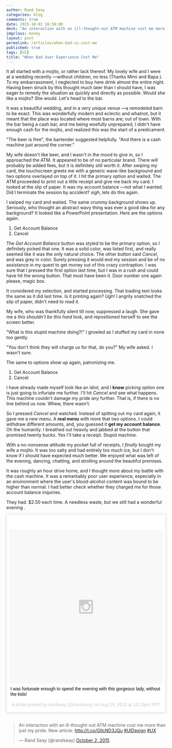 ```yaml
---
author: Rand Seay
categories: blog
comments: true
date: 2015-10-01 16:50:00
deck: "An interaction with an ill-thought-out ATM machine cost me more than just my pride and composure."
imgclass: money
layout: post
permalink: /articles/when-bad-ui-cost-me
published: true
tags: [UI]
title: "When Bad User Experience Cost Me"
---
```


It all started with a mojito, or rather lack thereof. My lovely wife and I were at a wedding recently &mdash;without children, no less (Thanks Mimi and Bapa <i class='fa fa-smile-o'></i>). To my embarrassment, I neglected to buy here drink almost the entire night<!--more-->. Having been struck by this thought much later than I should have, I was eager to remedy the situation as quickly and directly as possible. Would she like a mojito? She would. Let's head to the bar.

It was a beautiful wedding, and in a very unique venue &mdash;a remodeled barn to be exact. This was wonderfully modern and eclectic and whatnot, but it meant that the place was located where most barns are; out of town. With the bar being a cash bar, and me being woefully unprepared, I didn't have enough cash for the mojito, and realized this was the start of a predicament.

"The beer is free", the bartender suggested helpfully. "And there is a cash machine just around the corner."

My wife doesn't like beer, and I wasn't in the mood to give in, so I approached the ATM. It appeared to be of no particular brand. There will probably be added fees, but it is definitely still worth it. After swiping my card, the touchscreen greets me with a generic wave-like background and two options overlayed on top of it. I hit the primary option and waited. The ATM proceeded to print out a little receipt and give me back my card. I looked at the slip of paper. It was my account balance &mdash;not what I wanted. Did I terminate the session by accident? *sigh*, lets do this again.

I swiped my card and waited. The same crummy background shows up. Seriously, who thought an abstract wavy thing was ever a good idea for any background? It looked like a PowerPoint presentation.  Here are the options again.

1. Get Account Balance
1. Cancel

The *Get Account Balance* button was styled to be the primary option, so I definitely picked that one. It was a solid color, was listed first, and really seemed like it was the only natural choice. The other button said *Cancel*, and was grey in color. Surely pressing it would end my session and be of no assistance in my quest to get money out of this crazy contraption. I was sure that I pressed the first option last time, but I was in a rush and could have hit the wrong button. That must have been it. Door number one again please, magic box.

It considered my selection, and started processing. That loading text looks the same as it did last time. Is it printing again? *Ugh!* I angrily snatched the slip of paper, didn't need to read it.

My wife, who was thankfully silent till now, suppressed a laugh. She gave me a *this shouldn't be this hard* look, and repositioned herself to see the screen better.

"What is this stupid machine doing?!" I growled as I stuffed my card in none too gently.

"You don't think they will charge us for that, do you?" My wife asked. I wasn't sure.

The same to options show up again, patronizing me.

1. Get Account Balance
1. Cancel

I have already made myself look like an idiot, and I **know** picking option one is just going to infuriate me further. I'll hit *Cancel* and see what happens. This machine couldn't damage my pride any further. That is, if there is no line behind us now. Whew, there wasn't.

So I pressed *Cancel* and watched. Instead of spitting out my card again, it gave me a new menu. A **real menu** with more that two options. I could withdraw different amounts, and, you guessed it **get my account balance**. Oh the humanity. I breathed out heavily and jabbed at the button that promised twenty bucks. Yes I'll take a receipt. Stupid machine.

With a no-nonsense attitude  my pocket full of receipts, I *finally* bought my wife a mojito. It was too salty and had entirely too much ice, but I don't know if I should have expected much better. We enjoyed what was left of the evening, dancing, chatting, and strolling around the beautiful premises.

It was roughly an hour drive home, and I thought more about my battle with the cash machine. It was a remarkably poor user experience, especially in an environment where the user's blood-alcohol content was bound to be higher than normal. I had better check whether they charged me for those account balance inquiries.

They had. $2.50 each time. A needless waste, but we still had a wonderful evening <i class="fa fa-smile-o"></i>.

<blockquote class="instagram-media" data-instgrm-captioned data-instgrm-version="5" style=" background:#FFF; border:0; border-radius:3px; box-shadow:0 0 1px 0 rgba(0,0,0,0.5),0 1px 10px 0 rgba(0,0,0,0.15); margin: 1px; max-width:658px; padding:0; width:99.375%; width:-webkit-calc(100% - 2px); width:calc(100% - 2px);"><div style="padding:8px;"> <div style=" background:#F8F8F8; line-height:0; margin-top:40px; padding:50.0% 0; text-align:center; width:100%;"> <div style=" background:url(data:image/png;base64,iVBORw0KGgoAAAANSUhEUgAAACwAAAAsCAMAAAApWqozAAAAGFBMVEUiIiI9PT0eHh4gIB4hIBkcHBwcHBwcHBydr+JQAAAACHRSTlMABA4YHyQsM5jtaMwAAADfSURBVDjL7ZVBEgMhCAQBAf//42xcNbpAqakcM0ftUmFAAIBE81IqBJdS3lS6zs3bIpB9WED3YYXFPmHRfT8sgyrCP1x8uEUxLMzNWElFOYCV6mHWWwMzdPEKHlhLw7NWJqkHc4uIZphavDzA2JPzUDsBZziNae2S6owH8xPmX8G7zzgKEOPUoYHvGz1TBCxMkd3kwNVbU0gKHkx+iZILf77IofhrY1nYFnB/lQPb79drWOyJVa/DAvg9B/rLB4cC+Nqgdz/TvBbBnr6GBReqn/nRmDgaQEej7WhonozjF+Y2I/fZou/qAAAAAElFTkSuQmCC); display:block; height:44px; margin:0 auto -44px; position:relative; top:-22px; width:44px;"></div></div> <p style=" margin:8px 0 0 0; padding:0 4px;"> <a href="https://instagram.com/p/6_tANTJXQf/" style=" color:#000; font-family:Arial,sans-serif; font-size:14px; font-style:normal; font-weight:normal; line-height:17px; text-decoration:none; word-wrap:break-word;" target="_blank">I was fortunate enough to spend the evening with this gorgeous lady, without the kids!</a></p> <p style=" color:#c9c8cd; font-family:Arial,sans-serif; font-size:14px; line-height:17px; margin-bottom:0; margin-top:8px; overflow:hidden; padding:8px 0 7px; text-align:center; text-overflow:ellipsis; white-space:nowrap;">A photo posted by randseay (@randseay) on <time style=" font-family:Arial,sans-serif; font-size:14px; line-height:17px;" datetime="2015-08-30T05:13:17+00:00">Aug 29, 2015 at 10:13pm PDT</time></p></div></blockquote>
<script async defer src="//platform.instagram.com/en_US/embeds.js"></script>
<br>

<blockquote class="twitter-tweet" lang="en"><p lang="en" dir="ltr">An interaction with an ill-thought-out ATM machine cost me more than just my pride. New article: <a href="http://t.co/GIlcND3JQu">http://t.co/GIlcND3JQu</a> <a href="https://twitter.com/hashtag/UIDesign?src=hash">#UIDesign</a> <a href="https://twitter.com/hashtag/UX?src=hash">#UX</a></p>&mdash; Rand Seay (@randseay) <a href="https://twitter.com/randseay/status/650069318424629248">October 2, 2015</a></blockquote>
<script async src="//platform.twitter.com/widgets.js" charset="utf-8"></script>


